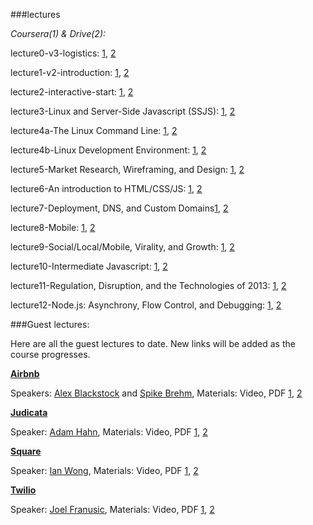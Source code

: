 ###lectures

*Coursera(1) & Drive(2):*

lecture0-v3-logistics: [1](https://spark-public.s3.amazonaws.com/startup/lecture_slides/lecture0-v3-logistics.pdf), [2](https://docs.google.com/file/d/0B3GawKz4dDR7SXJVMmtmQW1zMTA/edit?usp=sharing)

lecture1-v2-introduction: [1](https://spark-public.s3.amazonaws.com/startup/lecture_slides/lecture1-v2-introduction.pdf), [2](https://docs.google.com/file/d/0B3GawKz4dDR7Q09fRVh4R0tuYmc/edit?usp=sharing)

lecture2-interactive-start: [1](https://d396qusza40orc.cloudfront.net/startup/lecture_slides%2Flecture2-interactive-start.pdf), [2](https://docs.google.com/file/d/0B3GawKz4dDR7NHMxVjNKUVJQcnc/edit?usp=sharing)

lecture3-Linux and Server-Side Javascript (SSJS): [1](https://d396qusza40orc.cloudfront.net/startup/lecture_slides%2Flecture3-linux-ssjs-v2.pdf), [2](https://docs.google.com/file/d/0B3GawKz4dDR7UWp2Y011Qm82Tjg/edit?usp=sharing)

lecture4a-The Linux Command Line: [1](https://d396qusza40orc.cloudfront.net/startup/lecture_slides%2Flecture4a-linux-command-line.pdf), [2](https://docs.google.com/file/d/0B3GawKz4dDR7a0lKRkVJbnNvTmc/edit?usp=sharing)

lecture4b-Linux Development Environment: [1](https://d396qusza40orc.cloudfront.net/startup/lecture_slides%2Flecture4b-developer-environment.pdf), [2](https://docs.google.com/file/d/0B3GawKz4dDR7LUVsZmVEc3FMTGs/edit?usp=sharing)

lecture5-Market Research, Wireframing, and Design: [1](https://spark-public.s3.amazonaws.com/startup/lecture_slides/lecture5-market-wireframing-design.pdf), [2](https://docs.google.com/file/d/0B3GawKz4dDR7RmJmZUNkb1JJS3M/edit?usp=sharing)

lecture6-An introduction to HTML/CSS/JS: [1](https://spark-public.s3.amazonaws.com/startup/lecture_slides/lecture6-html-css-js.pdf), [2](https://docs.google.com/file/d/0B3GawKz4dDR7ZV9NTFdXVmVYZE0/edit?usp=sharing)

lecture7-Deployment, DNS, and Custom Domains[1](https://spark-public.s3.amazonaws.com/startup/lecture_slides/lecture7-deployment-dns-custom-domains.pdf), [2](https://docs.google.com/file/d/0B3GawKz4dDR7Tl9tNVpZNHltQ2c/edit?usp=sharing)

lecture8-Mobile: [1](https://d396qusza40orc.cloudfront.net/startup%2Flecture_slides%2Flecture8-mobile-v2.pdf), [2](https://docs.google.com/file/d/0B3GawKz4dDR7Y2hHYnhLbkQ5M2c/edit?usp=sharing)

lecture9-Social/Local/Mobile, Virality, and Growth: [1](https://d396qusza40orc.cloudfront.net/startup%2Flecture_slides%2Flecture9-social-local-mobile-growth-virality.pdf), [2](https://docs.google.com/file/d/0B3GawKz4dDR7LTVJUTBwaldadU0/edit?usp=sharing)

lecture10-Intermediate Javascript: [1](https://d396qusza40orc.cloudfront.net/startup%2Flecture_slides%2Flecture10-intermediate-js.pdf), [2](https://docs.google.com/file/d/0B3GawKz4dDR7bFBkc0ZRN3BJalE/edit?usp=sharing)

lecture11-Regulation, Disruption, and the Technologies of 2013: [1](https://d28rh4a8wq0iu5.cloudfront.net/startup/lecture_slides/lecture11-regulation-disruption-technologies-2013.pdf), [2](https://docs.google.com/file/d/0B3GawKz4dDR7Z0c0OEF5S29FQ2s/edit?usp=sharing)

lecture12-Node.js: Asynchrony, Flow Control, and Debugging: [1](https://d396qusza40orc.cloudfront.net/startup/lecture_slides/lecture12-node-latency-async-debugging.pdf), [2](https://docs.google.com/file/d/0B3GawKz4dDR7cXYzVjhzb2xvMjA/edit?usp=sharing)

###Guest lectures:

Here are all the guest lectures to date. New links will be added as the course progresses.

[**Airbnb**](http://airbnb.com/)

Speakers: [Alex Blackstock](http://alexblackstock.com/) and [Spike Brehm](https://github.com/spikebrehm), Materials: Video, PDF [1](https://d28rh4a8wq0iu5.cloudfront.net/startup/lecture_slides/airbnb-slides.pdf), [2](https://docs.google.com/file/d/0B3GawKz4dDR7NDJ5X3pja21STTg/edit?usp=sharing)

[**Judicata**](http://judicata.com/)

Speaker: [Adam Hahn](http://www.linkedin.com/pub/adam-hahn/46/40/86), Materials: Video, PDF [1](https://d28rh4a8wq0iu5.cloudfront.net/startup/lecture_slides/judicata-slides.pdf), [2](https://docs.google.com/file/d/0B3GawKz4dDR7TWROQlkxLXg2ZTA/edit?usp=sharing)

[**Square**](http://squareup.com/)

Speaker: [Ian Wong](https://github.com/ihat), Materials: Video, PDF [1](https://d28rh4a8wq0iu5.cloudfront.net/startup/lecture_slides/square-slides.pdf), [2](https://docs.google.com/file/d/0B3GawKz4dDR7MkNsZ3hLRHFhM28/edit?usp=sharing)

[**Twilio**](http://twilio.com/)

Speaker: [Joel Franusic](http://www.twilio.com/doers/Joel-Franusic), Materials: Video, PDF [1](https://d28rh4a8wq0iu5.cloudfront.net/startup/lecture_slides/twilio-slides.pdf), [2](https://docs.google.com/file/d/0B3GawKz4dDR7X1BVLTBQeldGVm8/edit?usp=sharing)

